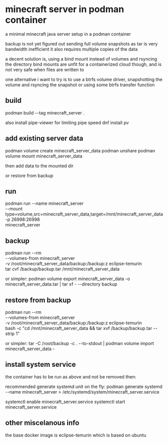 # minecraft server in podman container

a minimal minecraft java server setup in a podman container

backup is not yet figured out
sending full volume snapshots as tar is very bandwidth inefficient
it also requires multiple copies of the data

a decent solution is, using a bind mount instead of volumes and rsyncing the directory
bind mounts are unfit for a containerized cloud though, and is not very safe when files are written to

one alternative i want to try is to use a btrfs volume driver,
snapshotting the volume and rsyncing the snapshot or using some btrfs transfer function

## build

podman build --tag minecraft_server .

also install pipe-viewer for limiting pipe speed
dnf install pv

## add existing server data

podman volume create minecraft_server_data
podman unshare
podman volume mount minecraft_server_data

then add data to the mounted dir

or restore from backup 

## run

podman run --name minecraft_server \
    --mount type=volume,src=minecraft_server_data,target=/mnt/minecraft_server_data \
    -p 26998:26998 \
    minecraft_server

## backup

podman run --rm \
    --volumes-from minecraft_server \
    -v /root/minecraft_server_data/backup:/backup:z eclipse-temurin \
    tar cvf /backup/backup.tar /mnt/minecraft_server_data

or simpler:
podman volume export minecraft_server_data -o minecraft_server_data.tar | tar xf - --directory backup

## restore from backup

podman run --rm \
    --volumes-from minecraft_server \
    -v /root/minecraft_server_data/backup:/backup:z eclipse-temurin \
    bash -c "cd /mnt/minecraft_server_data && tar xvf /backup/backup.tar --strip 1"

or simpler:
tar -C /root/backup -c . --to-stdout | podman volume import minecraft_server_data -

## install system service
the container has to be run as above and not be removed
then:

recommended generate systemd unit on the fly:
podman generate systemd --name minecraft_server > /etc/systemd/system/minecraft_server.service

systemctl enable minecraft_server.service
systemctl start minecraft_server.service

## other miscelanous info

the base docker image is eclipse-temurin which is based on ubuntu
